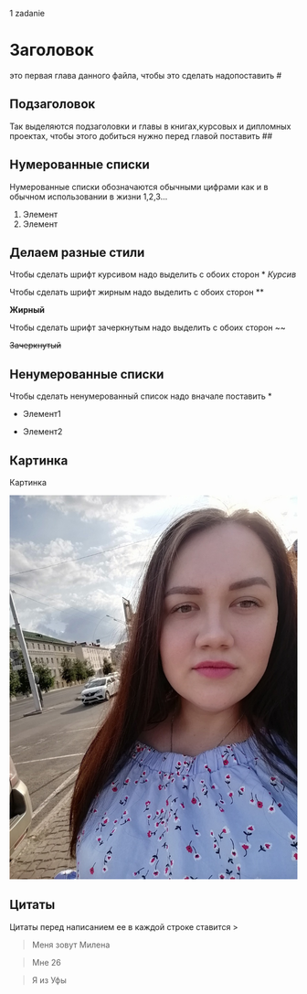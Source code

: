 1 zadanie

# Заголовок 

это первая глава данного файла, чтобы это сделать надопоставить #


## Подзаголовок 
Так выделяются подзаголовки и главы в книгах,курсовых и дипломных проектах, чтобы этого добиться нужно перед главой поставить ##

## Нумерованные списки

Нумерованные списки обозначаются обычными цифрами как и в обычном использовании в жизни 1,2,3...
1. Элемент
2. Элемент

## Делаем разные стили

Чтобы сделать шрифт курсивом надо выделить с обоих сторон *
*Курсив*

Чтобы сделать шрифт жирным надо выделить с обоих сторон **

**Жирный**

Чтобы сделать шрифт зачеркнутым надо выделить с обоих сторон ~~

~~Зачеркнутый~~

## Ненумерованные списки

Чтобы сделать ненумерованный список надо вначале поставить *

*   Элемент1

*   Элемент2

## Картинка

Картинка

![Привет! Это Милена!](Milena.jpg)

## Цитаты

Цитаты перед написанием ее в каждой строке ставится >

>Меня зовут Милена

>Мне 26

>Я из Уфы
